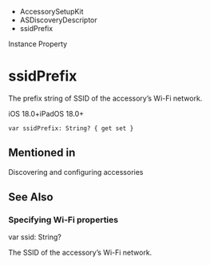 

- AccessorySetupKit
- ASDiscoveryDescriptor
-  ssidPrefix 

Instance Property

# ssidPrefix

The prefix string of SSID of the accessory’s Wi-Fi network.

iOS 18.0+iPadOS 18.0+

``` source
var ssidPrefix: String? { get set }
```

## Mentioned in 

Discovering and configuring accessories

## See Also

### Specifying Wi-Fi properties

var ssid: String?

The SSID of the accessory’s Wi-Fi network.

